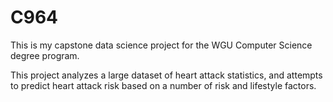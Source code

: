 # C964
This is my capstone data science project for the WGU Computer Science degree program.

This project analyzes a large dataset of heart attack statistics, and attempts to predict heart attack risk based on a number of risk and lifestyle factors.
